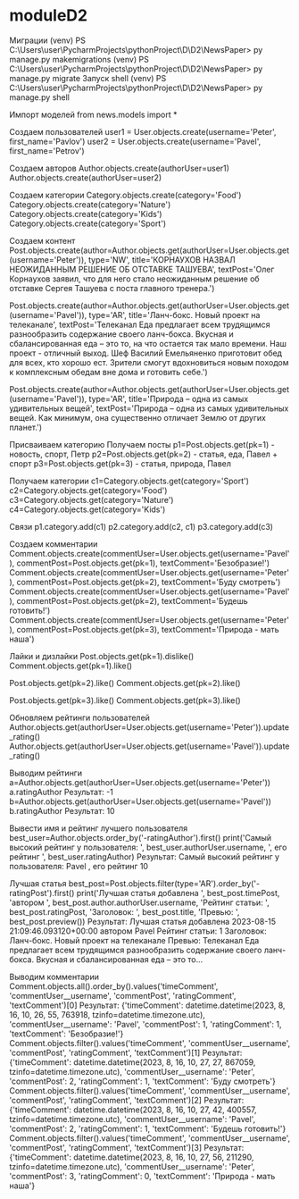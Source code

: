 # moduleD2
Миграции
(venv) PS C:\Users\user\PycharmProjects\pythonProject\D\D2\NewsPaper> py manage.py makemigrations
(venv) PS C:\Users\user\PycharmProjects\pythonProject\D\D2\NewsPaper> py manage.py migrate
Запуск shell
(venv) PS C:\Users\user\PycharmProjects\pythonProject\D\D2\NewsPaper> py manage.py shell

Импорт моделей
from news.models import *

Создаем пользователей
user1 = User.objects.create(username='Peter', first_name='Pavlov')
user2 = User.objects.create(username='Pavel', first_name='Petrov')

Создаем авторов
Author.objects.create(authorUser=user1)
Author.objects.create(authorUser=user2)

Создаем категории
Category.objects.create(category='Food')
Category.objects.create(category='Nature')
Category.objects.create(category='Kids')
Category.objects.create(category='Sport')

Создаем контент
Post.objects.create(author=Author.objects.get(authorUser=User.objects.get(username='Peter')), type='NW', title='КОРНАУХОВ НАЗВАЛ НЕОЖИДАННЫМ РЕШЕНИЕ ОБ ОТСТАВКЕ ТАШУЕВА', textPost='Олег Корнаухов заявил, что для него стало неожиданным решение об отставке Сергея Ташуева с поста главного тренера.')

Post.objects.create(author=Author.objects.get(authorUser=User.objects.get(username='Pavel')), type='AR', title='Ланч-бокс. Новый проект на телеканале', textPost='Телеканал Еда предлагает всем трудящимся разнообразить содержание своего ланч-бокса. Вкусная и сбалансированная еда – это то, на что остается так мало времени. Наш проект - отличный выход. Шеф Василий Емельяненко приготовит обед для всех, кто хорошо ест. Зрители смогут вдохновиться новым походом к комплексным обедам вне дома и готовить себе.')

Post.objects.create(author=Author.objects.get(authorUser=User.objects.get(username='Pavel')), type='AR', title='Природа – одна из самых удивительных вещей', textPost='Природа – одна из самых удивительных вещей. Как минимум, она существенно отличает Землю от других планет.')

Присваиваем категорию
Получаем посты
p1=Post.objects.get(pk=1) - новость, спорт, Петр
p2=Post.objects.get(pk=2) - статья, еда, Павел + спорт
p3=Post.objects.get(pk=3) - статья, природа, Павел

Получаем категории
c1=Category.objects.get(category='Sport')
c2=Category.objects.get(category='Food')
c3=Category.objects.get(category='Nature')
c4=Category.objects.get(category='Kids')

Связи
p1.category.add(c1)
p2.category.add(c2, c1)
p3.category.add(c3)

Создаем комментарии
Comment.objects.create(commentUser=User.objects.get(username='Pavel'), commentPost=Post.objects.get(pk=1), textComment='Безобразие!')
Comment.objects.create(commentUser=User.objects.get(username='Peter'), commentPost=Post.objects.get(pk=2), textComment='Буду смотреть')
Comment.objects.create(commentUser=User.objects.get(username='Pavel'), commentPost=Post.objects.get(pk=2), textComment='Будешь готовить!')
Comment.objects.create(commentUser=User.objects.get(username='Peter'), commentPost=Post.objects.get(pk=3), textComment='Природа - мать наша')

Лайки и дизлайки
Post.objects.get(pk=1).dislike()
Comment.objects.get(pk=1).like()

Post.objects.get(pk=2).like()
Comment.objects.get(pk=2).like()

Post.objects.get(pk=3).like()
Comment.objects.get(pk=3).like()

Обновляем рейтинги пользователей
Author.objects.get(authorUser=User.objects.get(username='Peter')).update_rating()
Author.objects.get(authorUser=User.objects.get(username='Pavel')).update_rating()

Выводим рейтинги
a=Author.objects.get(authorUser=User.objects.get(username='Peter'))
a.ratingAuthor
Результат: -1
b=Author.objects.get(authorUser=User.objects.get(username='Pavel'))
b.ratingAuthor
Результат: 10

Вывести имя и рейтинг лучшего пользователя
best_user=Author.objects.order_by('-ratingAuthor').first()
print('Самый высокий рейтинг у пользователя: ', best_user.authorUser.username, ', его рейтинг ', best_user.ratingAuthor)
Результат:
Самый высокий рейтинг у пользователя:  Pavel , его рейтинг  10

Лучшая статья
best_post=Post.objects.filter(type='AR').order_by('-ratingPost').first()
print('Лучшая статья добавлена ', best_post.timePost, 'автором ', best_post.author.authorUser.username, 'Рейтинг статьи: ', best_post.ratingPost, 'Заголовок: ', best_post.title, 'Превью: ', best_post.preview())
Результат:
Лучшая статья добавлена  2023-08-15 21:09:46.093120+00:00 автором  Pavel Рейтинг статьи:  1 Заголовок:  Ланч-бокс. Новый проект на телеканале Превью:  Телеканал Еда предлагает всем трудящимся разнообразить содержание своего ланч-бокса. Вкусная и сбалансированная еда – это то...

Выводим комментарии
Comment.objects.all().order_by().values('timeComment', 'commentUser__username', 'commentPost', 'ratingComment', 'textComment')[0]
Результат:
{'timeComment': datetime.datetime(2023, 8, 16, 10, 26, 55, 763918, tzinfo=datetime.timezone.utc), 'commentUser__username': 'Pavel', 'commentPost': 1, 'ratingComment': 1, 'textComment': 'Безобразие!'}
Comment.objects.filter().values('timeComment', 'commentUser__username', 'commentPost', 'ratingComment', 'textComment')[1]
Результат:
{'timeComment': datetime.datetime(2023, 8, 16, 10, 27, 27, 867059, tzinfo=datetime.timezone.utc), 'commentUser__username': 'Peter', 'commentPost': 2, 'ratingComment': 1, 'textComment': 'Буду смотреть'}
Comment.objects.filter().values('timeComment', 'commentUser__username', 'commentPost', 'ratingComment', 'textComment')[2]
Результат:
{'timeComment': datetime.datetime(2023, 8, 16, 10, 27, 42, 400557, tzinfo=datetime.timezone.utc), 'commentUser__username': 'Pavel', 'commentPost': 2, 'ratingComment': 1, 'textComment': 'Будешь готовить!'}
Comment.objects.filter().values('timeComment', 'commentUser__username', 'commentPost', 'ratingComment', 'textComment')[3]
Результат:
{'timeComment': datetime.datetime(2023, 8, 16, 10, 27, 56, 211290, tzinfo=datetime.timezone.utc), 'commentUser__username': 'Peter', 'commentPost': 3, 'ratingComment': 0, 'textComment': 'Природа - мать наша'}

